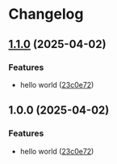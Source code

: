 # Changelog

## [1.1.0](https://github.com/kalosisz/node-rel/compare/v1.0.0...v1.1.0) (2025-04-02)


### Features

* hello world ([23c0e72](https://github.com/kalosisz/node-rel/commit/23c0e7232991694ef108ed817c7fa63451215349))

## 1.0.0 (2025-04-02)


### Features

* hello world ([23c0e72](https://github.com/kalosisz/node-rel/commit/23c0e7232991694ef108ed817c7fa63451215349))
